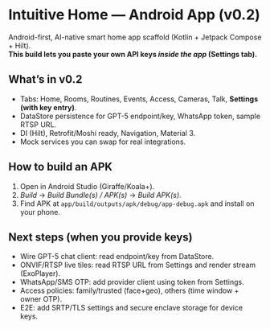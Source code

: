 # Intuitive Home — Android App (v0.2)

Android-first, AI-native smart home app scaffold (Kotlin + Jetpack Compose + Hilt).  
**This build lets you paste your own API keys *inside the app* (Settings tab).**

## What’s in v0.2
- Tabs: Home, Rooms, Routines, Events, Access, Cameras, Talk, **Settings (with key entry)**.
- DataStore persistence for GPT-5 endpoint/key, WhatsApp token, sample RTSP URL.
- DI (Hilt), Retrofit/Moshi ready, Navigation, Material 3.
- Mock services you can swap for real integrations.

## How to build an APK
1) Open in Android Studio (Giraffe/Koala+).  
2) *Build* → *Build Bundle(s) / APK(s)* → *Build APK(s)*.  
3) Find APK at `app/build/outputs/apk/debug/app-debug.apk` and install on your phone.

## Next steps (when you provide keys)
- Wire GPT-5 chat client: read endpoint/key from DataStore.
- ONVIF/RTSP live tiles: read RTSP URL from Settings and render stream (ExoPlayer).
- WhatsApp/SMS OTP: add provider client using token from Settings.
- Access policies: family/trusted (face+geo), others (time window + owner OTP).
- E2E: add SRTP/TLS settings and secure enclave storage for device keys.